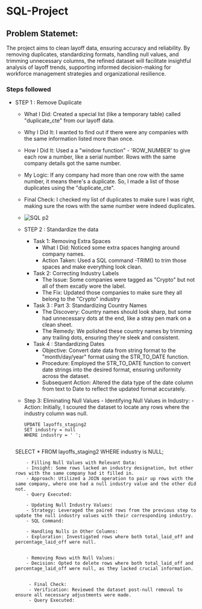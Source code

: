 # SQL-Project
## Problem Statemet: 
The project aims to clean layoff data, ensuring accuracy and reliability. By removing duplicates, standardizing formats, handling null values, and trimming unnecessary columns, the refined dataset will facilitate insightful analysis of layoff trends, supporting informed decision-making for workforce management strategies and organizational resilience.

### Steps followed 
- STEP 1 : Remove Duplicate
   - What I Did: Created a special list (like a temporary table) called "duplicate_cte" from our layoff data.
   - Why I Did It: I wanted to find out if there were any companies with the same information listed more than once.
   - How I Did It: Used a a "window function" - 'ROW_NUMBER' to give each row a number, like a serial number. Rows with the same company details got the same number.
   - My Logic: If any company had more than one row with the same number, it means there's a duplicate. So, I made a list of those duplicates using the "duplicate_cte".
   - Final Check: I checked my list of duplicates to make sure I was right, making sure the rows with the same number were indeed duplicates.
 
   - ![SQL p2](https://github.com/SimranSinha14/SQL_Project-Data_Cleaning/assets/127465330/f0b33151-ed7c-4f38-ae90-68cfddce390b)
 
  - STEP 2 : Standardize the data
     - Task 1: Removing Extra Spaces
        - What I Did: Noticed some extra spaces hanging around company names.
        - Action Taken: Used a  SQL command -TRIM() to trim those spaces and make everything look clean.
     - Task 2: Correcting Industry Labels
         - The Issue: Some companies were tagged as "Crypto" but not all of them excatly wore the label.
         - The Fix: Updated those companies to make sure they all  belong to the "Crypto" industry
     - Task 3 : Part 3: Standardizing Country Names
         - The Discovery: Country names should look sharp, but some had unnecessary dots at the end, like a stray pen mark on a clean sheet.
         - The Remedy: We polished these country names by trimming any trailing dots, ensuring they're sleek and consistent.
     - Task 4 : Standardizing Dates
         - Objective: Convert date data from string format to the "month/day/year" format using the STR_TO_DATE function.
         - Procedure: Employed the STR_TO_DATE function to convert date strings into the desired format, ensuring uniformity across the dataset.
         - Subsequent Action: Altered the data type of the date column from text to Date to reflect the updated format accurately.
   - Step 3: Eliminating Null Values
         - Identifying Null Values in Industry:
         - Action: Initially, I scoured the dataset to locate any rows where the industry column was null.
     ```
     UPDATE layoffs_staging2
     SET industry = null
     WHERE industry = ' ';


    SELECT * 
    FROM layoffs_staging2
    WHERE industry is NULL;


        
          - Filling Null Values with Relevant Data:
          - Insight: Some rows lacked an industry designation, but other rows with the same company had it filled in.
          - Approach: Utilized a JOIN operation to pair up rows with the same company, where one had a null industry value and the other did not.
          - Query Executed:
           
          - Updating Null Industry Values:
          - Strategy: Leveraged the paired rows from the previous step to update the null industry values with their corresponding industry.
          - SQL Command:
     
          - Handling Nulls in Other Columns:
          - Exploration: Investigated rows where both total_laid_off and percentage_laid_off were null.
          
         
          - Removing Rows with Null Values:
          - Decision: Opted to delete rows where both total_laid_off and percentage_laid_off were null, as they lacked crucial information.
            
     
           - Final Check:
           - Verification: Reviewed the dataset post-null removal to ensure all necessary adjustments were made.
           - Query Executed:
          






        
    



 
